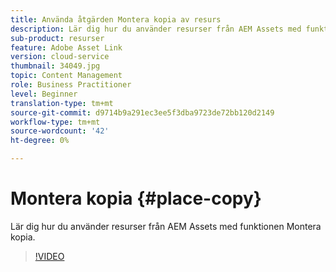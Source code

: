```yaml
---
title: Använda åtgärden Montera kopia av resurs
description: Lär dig hur du använder resurser från AEM Assets med funktionen Montera kopia.
sub-product: resurser
feature: Adobe Asset Link
version: cloud-service
thumbnail: 34049.jpg
topic: Content Management
role: Business Practitioner
level: Beginner
translation-type: tm+mt
source-git-commit: d9714b9a291ec3ee5f3dba9723de72bb120d2149
workflow-type: tm+mt
source-wordcount: '42'
ht-degree: 0%

---
```



# Montera kopia {#place-copy}

Lär dig hur du använder resurser från AEM Assets med funktionen Montera kopia.

>[!VIDEO](https://video.tv.adobe.com/v/34049/?quality=12)
